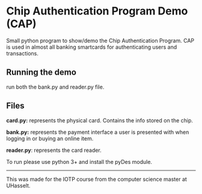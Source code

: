 # Chip Authentication Program Demo (CAP)

Small python program to show/demo the Chip Authentication Program.
CAP is used in almost all banking smartcards for authenticating users and transactions.

## Running the demo

run both the bank.py and reader.py file. 

## Files

**card.py:** represents the physical card. Contains the info stored on the chip.

**bank.py:** represents the payment interface a user is presented with when logging in or buying an online item. 

**reader.py**: represents the card reader. 

To run please use python 3+ and install the pyDes module.



-------------------------------------------------------

This was made for the IOTP course from the computer science master at UHasselt.